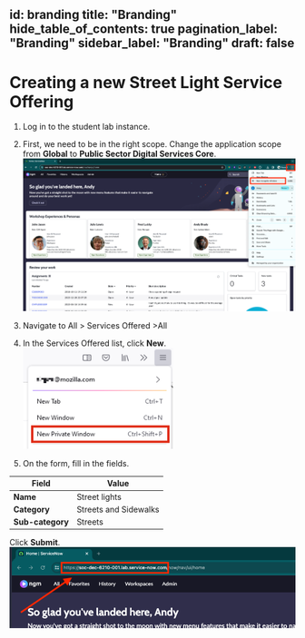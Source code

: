 id: branding
title: "Branding"
hide_table_of_contents: true
pagination_label: "Branding"
sidebar_label: "Branding"
draft: false
---

# Creating a new Street Light Service Offering

1. Log in to the student lab instance.

2. First, we need to be in the right scope. Change the application scope from **Global** to **Public Sector Digital Services Core**.
![](../images/Picture1.png)

3.	Navigate to All > Services Offered >All

4.	In the Services Offered list, click **New**. 
![](../images/Picture2.png)

5.	On the form, fill in the fields.
      
 |Field | Value 
 |---|---
 |**Name** | Street lights
 |**Category**| Streets and Sidewalks 
 |**Sub-category** | Streets
 Click **Submit**.
 ![](../images/Picture3.png)